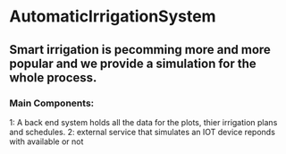 # AutomaticIrrigationSystem
## Smart irrigation is pecomming more and more popular and we provide a simulation for the whole process.
### Main Components:
1: A back end system holds all the data for the plots, thier irrigation plans and schedules.
2: external service that simulates an IOT device reponds with available or not
